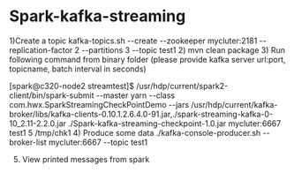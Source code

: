 # Spark-kafka-streaming

1)Create a topic
 kafka-topics.sh --create --zookeeper mycluter:2181 --replication-factor 2 --partitions 3 --topic test1
2) mvn clean package
3) Run following command from binary folder (please provide kafka server url:port, topicname, batch interval in seconds)

[spark@c320-node2 streamtest]$ /usr/hdp/current/spark2-client/bin/spark-submit --master yarn --class com.hwx.SparkStreamingCheckPointDemo --jars /usr/hdp/current/kafka-broker/libs/kafka-clients-0.10.1.2.6.4.0-91.jar,./spark-streaming-kafka-0-10_2.11-2.2.0.jar  ./Spark-kafka-streaming-checkpoint-1.0.jar mycluter:6667 test1 5 /tmp/chk1
4) Produce some data
./kafka-console-producer.sh --broker-list mycluter:6667 --topic test1

5) View printed messages from spark 
